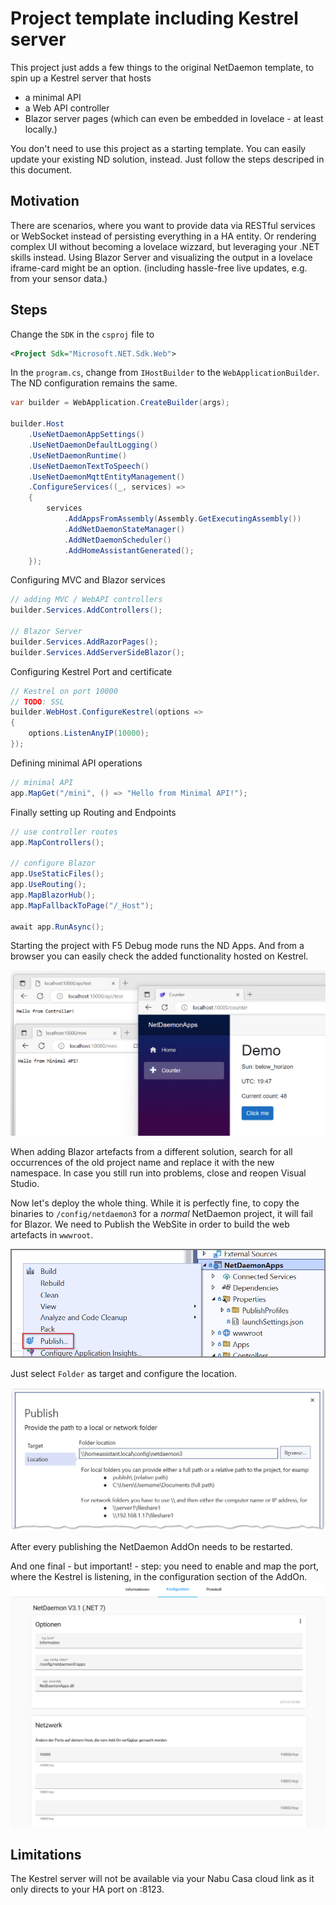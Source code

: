 # Project template including Kestrel server

This project just adds a few things to the original NetDaemon template, to spin up a Kestrel server that hosts
- a minimal API
- a Web API controller
- Blazor server pages (which can even be embedded in lovelace - at least locally.)

You don't need to use this project as a starting template. You can easily update your existing ND solution, instead. Just follow the steps descriped in this document.

## Motivation
There are scenarios, where you want to provide data via RESTful services or WebSocket instead of persisting everything in a HA entity.
Or rendering complex UI without becoming a lovelace wizzard, but leveraging your .NET skills instead. 
Using Blazor Server and visualizing the output in a lovelace iframe-card might be an option. (including hassle-free live updates, e.g. from your sensor data.)


## Steps

Change the `SDK` in the `csproj` file to 
```XML
<Project Sdk="Microsoft.NET.Sdk.Web">
```

In the `program.cs`, change from `IHostBuilder` to the `WebApplicationBuilder`.
The ND configuration remains the same.

```C#
var builder = WebApplication.CreateBuilder(args);

builder.Host
    .UseNetDaemonAppSettings()
    .UseNetDaemonDefaultLogging()
    .UseNetDaemonRuntime()
    .UseNetDaemonTextToSpeech()
    .UseNetDaemonMqttEntityManagement()
    .ConfigureServices((_, services) =>
    {
        services
            .AddAppsFromAssembly(Assembly.GetExecutingAssembly())
            .AddNetDaemonStateManager()
            .AddNetDaemonScheduler()
            .AddHomeAssistantGenerated();
    });
```

Configuring MVC and Blazor services
```C#
// adding MVC / WebAPI controllers
builder.Services.AddControllers();

// Blazor Server
builder.Services.AddRazorPages();
builder.Services.AddServerSideBlazor();
```
Configuring Kestrel Port and certificate
```C#
// Kestrel on port 10000
// TODO: SSL
builder.WebHost.ConfigureKestrel(options =>
{
    options.ListenAnyIP(10000);
});
```
Defining minimal API operations
```C#
// minimal API
app.MapGet("/mini", () => "Hello from Minimal API!");
```
Finally setting up Routing and Endpoints
```C#
// use controller routes
app.MapControllers();

// configure Blazor
app.UseStaticFiles();
app.UseRouting();
app.MapBlazorHub();
app.MapFallbackToPage("/_Host");

await app.RunAsync();
```

Starting the project with F5 Debug mode runs the ND Apps.
And from a browser you can easily check the added functionality hosted on Kestrel.

![](screenshot1.png)

When adding Blazor artefacts from a different solution, search for all occurrences of the old project name and replace it with the new namespace.
In case you still run into problems, close and reopen Visual Studio.

Now let's deploy the whole thing. 
While it is perfectly fine, to copy the binaries to `/config/netdaemon3` for a _normal_ NetDaemon project, it will fail for Blazor.
We need to Publish the WebSite in order to build the web artefacts in `wwwroot`.

![Screenshot2](screenshot2.png)

Just select `Folder` as target and configure the location.

![Screenshot3](screenshot3.png)


After every publishing the NetDaemon AddOn needs to be restarted.

And one final - but important! - step: you need to enable and map the port, where the Kestrel is listening, in the configuration section of the AddOn.
![Screenshot4](screenshot4.png)

## Limitations
The Kestrel server will not be available via your Nabu Casa cloud link as it only directs to your HA port on :8123.
